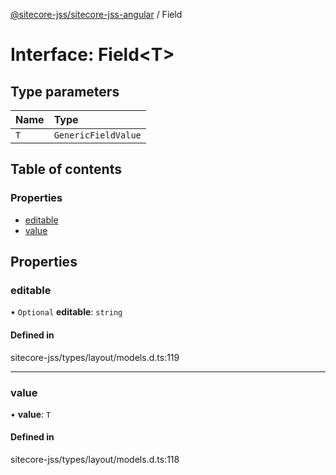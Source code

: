[@sitecore-jss/sitecore-jss-angular](../README.md) / Field

# Interface: Field\<T\>

## Type parameters

| Name | Type |
| :------ | :------ |
| `T` | `GenericFieldValue` |

## Table of contents

### Properties

- [editable](Field.md#editable)
- [value](Field.md#value)

## Properties

### editable

• `Optional` **editable**: `string`

#### Defined in

sitecore-jss/types/layout/models.d.ts:119

___

### value

• **value**: `T`

#### Defined in

sitecore-jss/types/layout/models.d.ts:118
